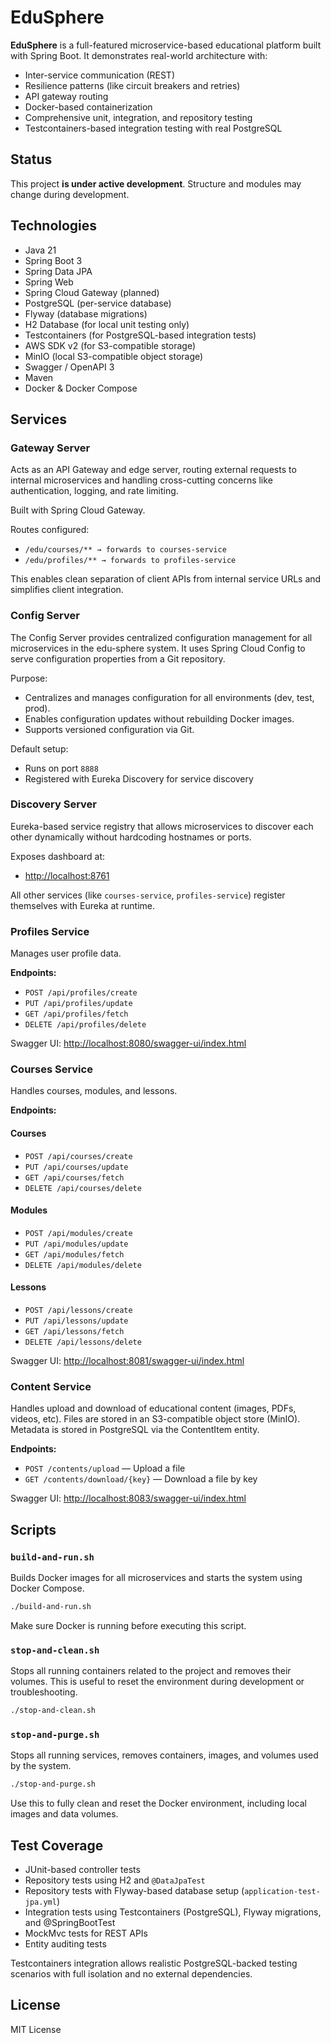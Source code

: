 # EduSphere

**EduSphere** is a full-featured microservice-based educational platform built with Spring Boot. It demonstrates real-world architecture with:

- Inter-service communication (REST)
- Resilience patterns (like circuit breakers and retries)
- API gateway routing
- Docker-based containerization
- Comprehensive unit, integration, and repository testing
- Testcontainers-based integration testing with real PostgreSQL

## Status
This project **is under active development**. Structure and modules may change during development.

## Technologies

- Java 21
- Spring Boot 3
- Spring Data JPA
- Spring Web
- Spring Cloud Gateway (planned)
- PostgreSQL (per-service database)
- Flyway (database migrations)
- H2 Database (for local unit testing only)
- Testcontainers (for PostgreSQL-based integration tests)
- AWS SDK v2 (for S3-compatible storage)
- MinIO (local S3-compatible object storage)
- Swagger / OpenAPI 3
- Maven
- Docker & Docker Compose

## Services

### Gateway Server

Acts as an API Gateway and edge server, routing external requests to internal microservices and handling cross-cutting 
concerns like authentication, logging, and rate limiting.

Built with Spring Cloud Gateway.

Routes configured:

- `/edu/courses/** → forwards to courses-service`
- `/edu/profiles/** → forwards to profiles-service`

This enables clean separation of client APIs from internal service URLs and simplifies client integration.

### Config Server

The Config Server provides centralized configuration management for all microservices in the edu-sphere system.
It uses Spring Cloud Config to serve configuration properties from a Git repository.

Purpose:

- Centralizes and manages configuration for all environments (dev, test, prod).
- Enables configuration updates without rebuilding Docker images.
- Supports versioned configuration via Git.

Default setup:

- Runs on port `8888`
- Registered with Eureka Discovery for service discovery

### Discovery Server

Eureka-based service registry that allows microservices to discover each other dynamically without hardcoding 
hostnames or ports.

Exposes dashboard at:

- [http://localhost:8761](http://localhost:8761)

All other services (like `courses-service`, `profiles-service`) register themselves with Eureka at runtime.

### Profiles Service

Manages user profile data.

**Endpoints:**

- `POST /api/profiles/create`
- `PUT /api/profiles/update`
- `GET /api/profiles/fetch`
- `DELETE /api/profiles/delete`

Swagger UI: [http://localhost:8080/swagger-ui/index.html](http://localhost:8080/swagger-ui/index.html)

### Courses Service

Handles courses, modules, and lessons.

**Endpoints:**

#### Courses
- `POST /api/courses/create`
- `PUT /api/courses/update`
- `GET /api/courses/fetch`
- `DELETE /api/courses/delete`

#### Modules
- `POST /api/modules/create`
- `PUT /api/modules/update`
- `GET /api/modules/fetch`
- `DELETE /api/modules/delete`

#### Lessons
- `POST /api/lessons/create`
- `PUT /api/lessons/update`
- `GET /api/lessons/fetch`
- `DELETE /api/lessons/delete`

Swagger UI: [http://localhost:8081/swagger-ui/index.html](http://localhost:8081/swagger-ui/index.html)

### Content Service

Handles upload and download of educational content (images, PDFs, videos, etc). Files are stored in an S3-compatible object store (MinIO).
Metadata is stored in PostgreSQL via the ContentItem entity.

**Endpoints:**

- `POST /contents/upload` — Upload a file
- `GET /contents/download/{key}` — Download a file by key

Swagger UI: [http://localhost:8083/swagger-ui/index.html](http://localhost:8083/swagger-ui/index.html)

## Scripts
### `build-and-run.sh`

Builds Docker images for all microservices and starts the system using Docker Compose.

```bash
./build-and-run.sh
```
Make sure Docker is running before executing this script.

### `stop-and-clean.sh`

Stops all running containers related to the project and removes their volumes. This is useful to reset the environment 
during development or troubleshooting.

```bash
./stop-and-clean.sh
```

### `stop-and-purge.sh`

Stops all running services, removes containers, images, and volumes used by the system.

```bash
./stop-and-purge.sh
```
Use this to fully clean and reset the Docker environment, including local images and data volumes.

## Test Coverage

- JUnit-based controller tests
- Repository tests using H2 and `@DataJpaTest`
- Repository tests with Flyway-based database setup (`application-test-jpa.yml`)
- Integration tests using Testcontainers (PostgreSQL), Flyway migrations, and @SpringBootTest
- MockMvc tests for REST APIs
- Entity auditing tests

Testcontainers integration allows realistic PostgreSQL-backed testing scenarios with full isolation and no external dependencies.
 
## License
MIT License
